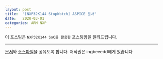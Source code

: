 ```yaml
---
layout: post
title:  "[NXP32K144 StopWatch] ASPICE 문서"
date:   2020-03-01
categories: ARM NXP
---
```


이 포스팅은 `NXP32K144 SoC를 활용한` 포스팅임을 알려드립니다.

---

[문서](https://drive.google.com/uc?id=1A1Vq5LslsDw4fZWtJLYIt62ZF39UVpZm)와 [소스파일]()을 공유토록 합니다. 저작권은 ingbeeedd에게 있습니다
